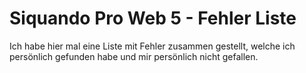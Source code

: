 # Siquando Pro Web 5 - Fehler Liste
 Ich habe hier mal eine Liste mit Fehler zusammen gestellt, welche ich persönlich gefunden habe und mir persönlich nicht gefallen.
